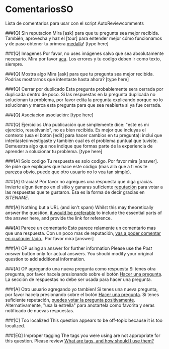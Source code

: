 # ComentariosSO
Lista de comentarios para usar con el script AutoReviewcomments

###[Q] Sin reputacion
Mira [ask] para que tu pregunta sea mejor recibida. También, aprovecha y haz el [tour] para entender mejor cómo funcionamos y de paso obtener tu primera [medalla](https://$SITEURL$/help/badges)! [type here]

###[Q] Imagenes
Por favor, no uses imágenes salvo que sea absolutamente necesario. Mira por favor [aca](https://es.meta.stackoverflow.com/a/3976/324). Los errores y tu codigo deben ir como texto, siempre.

###[Q] Mostra algo
Mira [ask] para que tu pregunta sea mejor recibida. Podrias mostrarnos que intentaste hasta ahora? [type here]

###[Q] Cerrar por duplicado
Esta pregunta probablemente sera cerrada por duplicada dentro de poco. Si las respuestas en la pregunta duplicada no solucionan tu problema, por favor edita la pregunta explicando porque no lo solucionan y marca esta pregunta para que sea reabierta si ya fue cerrada.

###[Q] Asociacion
asociación: [type here]

###[Q] Ejercicios
Una publicación que simplemente dice: "este es mi ejercicio, resuélvanlo", no es bien recibida. Es mejor que incluyas el contexto (usa el botón [edit] para hacer cambios en tu pregunta): incluí que intentaste/investigaste y también cual es el problema puntual que tuviste. Demuestra algo que nos indique que formas parte de la experiencia de aprender a solucionar tu problema. [type here]

###[A] Solo codigo
Tu respuesta es solo codigo. Por favor mira [answer]. Se pide que expliques que hace este código (mas alla que a ti vos te parezca obvio, puede que otro usuario no lo vea tan simple).

###[A] Gracias!
Por favor no agregues una respuesta que diga gracias. Invierte algun tiempo en el sitio y ganaras suficiente [reputación](//$SITEURL$/privileges) para votar a las respuestas que te gustaron. Esa es la forma de decir gracias en $SITENAME$.

###[A] Nothing but a URL (and isn't spam)
Whilst this may theoretically answer the question, [it would be preferable](//meta.stackexchange.com/q/8259) to include the essential parts of the answer here, and provide the link for reference.

###[A] Parece un comentario
Esto parece relamente un comentario mas que una respuesta. Con un poco mas de reputación, [vas a poder comentar en cualquier lado.](//$SITEURL$/privileges/comment). Por favor mira [answer]

###[A] OP using an answer for further information
Please use the *Post answer* button only for actual answers. You should modify your original question to add additional information.

###[A] OP agregando una nueva pregunta como respuesta
Si tenes otra pregunta, por favor hacela presionando sobre el botón [Hacer una pregunta](//$SITEURL$/questions/ask). La sección de respuestas no debe ser usada para hacer una pregunta.

###[A] Otro usuario agregando yo tambien!
Si tenes una nueva pregunta, por favor hacela presionando sobre el botón [Hacer una pregunta](//$SITEURL$/questions/ask). Si tenes suficiente reputación, [puedes votar la pregunta positivamente](//$SITEURL$/privileges/vote-up). Alternativamente, "usa la estrella" para anotartela como favorita y seras notificado de nuevas respuestas.

###[C] Too localized
This question appears to be off-topic because it is too localized.

###[EQ] Improper tagging
The tags you were using are not appropriate for this question. Please review [What are tags, and how should I use them?](//$SITEURL$/help/tagging)

